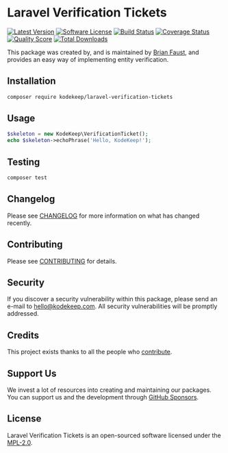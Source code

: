 # Laravel Verification Tickets

[![Latest Version](https://badgen.net/packagist/v/kodekeep/laravel-verification-tickets)](https://packagist.org/packages/kodekeep/laravel-verification-tickets)
[![Software License](https://badgen.net/packagist/license/kodekeep/laravel-verification-tickets)](https://packagist.org/packages/kodekeep/laravel-verification-tickets)
[![Build Status](https://img.shields.io/github/workflow/status/kodekeep/laravel-verification-tickets/run-tests?label=tests)](https://github.com/kodekeep/laravel-verification-tickets/actions?query=workflow%3Arun-tests+branch%3Amaster)
[![Coverage Status](https://badgen.net/codeclimate/coverage/kodekeep/laravel-verification-tickets)](https://codeclimate.com/github/kodekeep/laravel-verification-tickets)
[![Quality Score](https://badgen.net/codeclimate/maintainability/kodekeep/laravel-verification-tickets)](https://codeclimate.com/github/kodekeep/laravel-verification-tickets)
[![Total Downloads](https://badgen.net/packagist/dt/kodekeep/laravel-verification-tickets)](https://packagist.org/packages/kodekeep/laravel-verification-tickets)

This package was created by, and is maintained by [Brian Faust](https://github.com/faustbrian), and provides an easy way of implementing entity verification.

## Installation

```bash
composer require kodekeep/laravel-verification-tickets
```

## Usage

```php
$skeleton = new KodeKeep\VerificationTicket();
echo $skeleton->echoPhrase('Hello, KodeKeep!');
```

## Testing

```bash
composer test
```

## Changelog

Please see [CHANGELOG](CHANGELOG.md) for more information on what has changed recently.

## Contributing

Please see [CONTRIBUTING](CONTRIBUTING.md) for details.

## Security

If you discover a security vulnerability within this package, please send an e-mail to hello@kodekeep.com. All security vulnerabilities will be promptly addressed.

## Credits

This project exists thanks to all the people who [contribute](../../contributors).

## Support Us

We invest a lot of resources into creating and maintaining our packages. You can support us and the development through [GitHub Sponsors](https://github.com/sponsors/faustbrian).

## License

Laravel Verification Tickets is an open-sourced software licensed under the [MPL-2.0](LICENSE.md).
